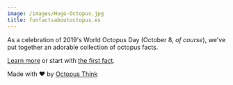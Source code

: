 ```yaml
---
image: /images/Hugo-Octopus.jpg
title: funfactsaboutoctopus.es
---
```


As a celebration of 2019's World Octopus Day (October 8, _of course_), we've put together an adorable collection of octopus facts.

[Learn more](/about) or start with [the first fact](/three-hearts).

Made with ❤️ by [Octopus Think](https://octopusth.ink/)
